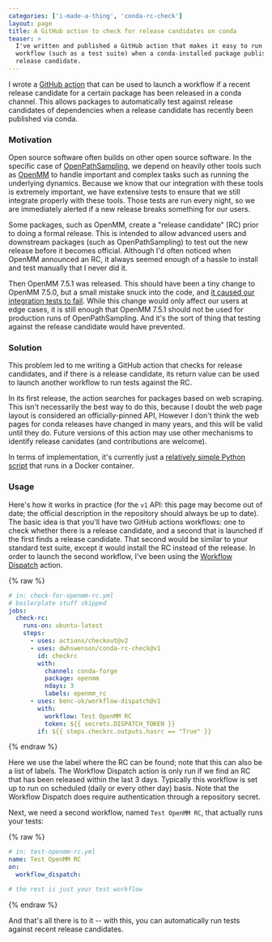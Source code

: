 ```yaml
---
categories: ['i-made-a-thing', 'conda-rc-check']
layout: page
title: A GitHub action to check for release candidates on conda
teaser: >
  I've written and published a GitHub action that makes it easy to run a
  workflow (such as a test suite) when a conda-installed package publishes a
  release candidate.
---
```


I wrote a [GitHub action](https://github.com/marketplace/actions/check-conda-for-release-candidates) that can be used to launch a workflow if a recent release candidate for a certain package has been released in a conda channel.
This allows packages to automatically test against release candidates of dependencies when a release candidate has recently been published via conda.

### Motivation

Open source software often builds on other open source software.
In the specific case of [OpenPathSampling](http://openpathsampling.org), we depend on heavily other tools such as [OpenMM](https://openmm.org) to handle important and complex tasks such as running the underlying dynamics.
Because we know that our integration with these tools is extremely important, we have extensive tests to ensure that we still integrate properly with these tools.
Those tests are run every night, so we are immediately alerted if a new release breaks something for our users.

Some packages, such as OpenMM, create a "release candidate" (RC) prior to doing a formal release.
This is intended to allow advanced users and downstream packages (such as OpenPathSampling) to test out the new release before it becomes official.
Although I'd often noticed when OpenMM announced an RC, it always seemed enough of a hassle to install and test manually that I never did it.

Then OpenMM 7.5.1 was released.
This should have been a tiny change to OpenMM 7.5.0, but a small mistake snuck into the code, and [it caused our integration tests to fail](https://github.com/openmm/openmm/issues/3098). 
While this change would only affect our users at edge cases, it is still enough that OpenMM 7.5.1 should not be used for production runs of OpenPathSampling.
And it's the sort of thing that testing against the release candidate would have prevented.

### Solution

This problem led to me writing a GitHub action that checks for release candidates, and if there is a release candidate, its return value can be used to launch another workflow to run tests against the RC.

In its first release, the action searches for packages based on web scraping.
This isn't necessarily the best way to do this, because I doubt the web page layout is considered an officially-pinned API,
However I don't think the web pages for conda releases have changed in many years, and this will be valid until they do.
Future versions of this action may use other mechanisms to identify release canidates (and contributions are welcome).

In terms of implementation, it's currently just a [relatively simple Python script](https://github.com/dwhswenson/conda-rc-check/blob/9b6f3f612626d6bcf66eb4ab94ffc3e385d36fae/check_conda_for_rc.py) that runs in a Docker container.

### Usage

Here's how it works in practice (for the `v1` API: this page may become out of date; the official description in the repository should always be up to date).
The basic idea is that you'll have two GitHub actions workflows: one to check whether there is a release candidate, and a second that is launched if the first finds a release candidate.
That second would be similar to your standard test suite, except it would install the RC instead of the release.
In order to launch the second workflow, I've been using the [Workflow Dispatch](https://github.com/marketplace/actions/workflow-dispatch) action.

{% raw %}
```yaml
# in: check-for-openmm-rc.yml
# boilerplate stuff skipped
jobs:
  check-rc:
    runs-on: ubuntu-latest
    steps:
      - uses: actions/checkout@v2
      - uses: dwhswenson/conda-rc-check@v1
        id: checkrc
        with:
          channel: conda-forge
          package: openmm
          ndays: 3
          labels: openmm_rc
      - uses: benc-uk/workflow-dispatch@v1
        with:
          workflow: Test OpenMM RC
          token: ${{ secrets.DISPATCH_TOKEN }}
        if: ${{ steps.checkrc.outputs.hasrc == "True" }}
```
{% endraw %}

Here we use the label where the RC can be found; note that this can also be a list of labels.
The Workflow Dispatch action is only run if we find an RC that has been released within the last 3 days.
Typically this workflow is set up to run on scheduled (daily or every other day) basis.
Note that the Workflow Dispatch does require authentication through a repository secret.

Next, we need a second workflow, named `Test OpenMM RC`, that actually runs your tests:

{% raw %}
```yaml
# in: test-openmm-rc.yml
name: Test OpenMM RC
on:
  workflow_dispatch:

# the rest is just your test workflow
```
{% endraw %}

And that's all there is to it -- with this, you can automatically run tests against recent release candidates.
